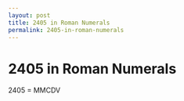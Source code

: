 ```yaml
---
layout: post
title: 2405 in Roman Numerals
permalink: 2405-in-roman-numerals
---
```


# 2405 in Roman Numerals

2405 = MMCDV
